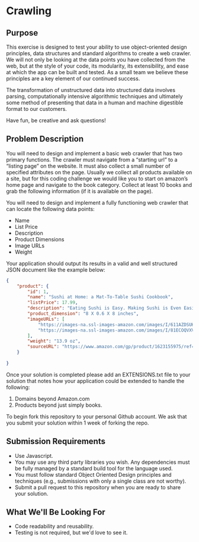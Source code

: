 # Crawling

## Purpose

This exercise is designed to test your ability to use object-oriented design principles, data structures and standard algorithms to create a web crawler. We will not only be looking at the data points you have collected from the web, but at the style of your code, its modularity, its extensibility, and ease at which the app can be built and tested. As a small team we believe these principles are a key element of our continued success.

The transformation of unstructured data into structured data involves parsing, computationally intensive algorithmic techniques and ultimately some method of presenting that data in a human and machine digestible format to our customers.

Have fun, be creative and ask questions!
 

## Problem Description

You will need to design and implement a basic web crawler that has two primary functions.  The crawler must navigate from a “starting url” to a “listing page” on the website.  It must also collect a small number of specified attributes on the page.  Usually we collect all products available on a site, but for this coding challenge we would like you to start on amazon’s home page and navigate to the book category.  Collect at least 10 books and grab the following information (if it is available on the page).

You will need to design and implement a fully functioning web crawler that can locate the following data points:

* Name
* List Price
* Description
* Product Dimensions
* Image URLs
* Weight

Your application should output its results in a valid and well structured JSON document like the example below:


```json
{
    "product": {
        "id": 1,
        "name": "Sushi at Home: a Mat-To-Table Sushi Cookbook",
        "listPrice": 17.99,
        "description": "Eating Sushi is Easy. Making Sushi is Even Easier.Let your love of sushi inspire you to prepare and enjoy it in your home. This beautiful guide and cookbook opens a window to everything that's so fascinating--and intimidating--about sushi, while laying out easy-to-follow tips and techniques to help sushi lovers become confident sushi chefs.",
        "product_dimension": "8 X 0.6 X 8 inches",
        "imageURLs": [
            "https://images-na.ssl-images-amazon.com/images/I/611AZDSUHvL._SY496_BO1,204,203,200_.jpg",
            "https://images-na.ssl-images-amazon.com/images/I/81ECOQVXVGL.jpg"
        ],
        "weight": "13.9 oz",
        "sourceURL": "https://www.amazon.com/gp/product/1623155975/ref=s9_acsd_simh_bw_c_x_1_w?pf_rd_m=ATVPDKIKX0DER&pf_rd_s=merchandised-search-3&pf_rd_r=5S54Z6125KJDKW8DEBTV&pf_rd_r=5S54Z6125KJDKW8DEBTV&pf_rd_t=101&pf_rd_p=fe185ec9-c8f5-44c0-897e-4c0bde93268c&pf_rd_p=fe185ec9-c8f5-44c0-897e-4c0bde93268c&pf_rd_i=283155"
    }
    
}
```

Once your solution is completed please add an EXTENSIONS.txt file to your solution that notes how your application could be extended to handle the following:

1. Domains beyond Amazon.com
2. Products beyond just simply books.

To begin fork this repository to your personal Github account. We ask that you submit your solution within 1 week of forking the repo.

## Submission Requirements

* Use Javascript.
* You may use any third party libraries you wish. Any dependencies must be fully managed by a standard build tool for the language used.
* You must follow standard Object Oriented Design principles and techniques (e.g., submissions with only a single class are not worthy).
* Submit a pull request to this repository when you are ready to share your solution.

## What We'll Be Looking For

* Code readability and reusability.
* Testing is not required, but we'd love to see it.